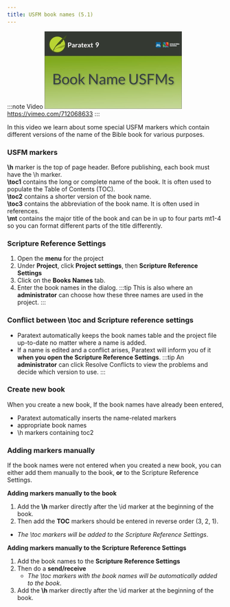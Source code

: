 ```yaml
---
title: USFM book names (5.1)
---
```


:::note Video
[![ ](../media/5.1.png)](https://vimeo.com/712068633)  
https://vimeo.com/712068633
:::

In this video we learn about some special USFM markers which contain different versions of the name of the Bible book for various purposes.

### USFM markers

**\\h** marker is the top of page header. Before publishing, each book must have the \\h marker.  
**\\toc1** contains the long or complete name of the book. It is often used to populate the Table of Contents (TOC).  
**\\toc2** contains a shorter version of the book name.  
**\\toc3** contains the abbreviation of the book name. It is often used in references.  
**\\mt** contains the major title of the book and can be in up to four parts mt1-4 so you can format different parts of the title differently.

### Scripture Reference Settings
1. Open the **menu** for the project
1. Under **Project**, click **Project settings**, then **Scripture Reference Settings**
1. Click on the **Books Names** tab.
1. Enter the book names in the dialog.
:::tip
This is also where an **administrator** can choose how these three names are used in the project.
:::
### Conflict between \\toc and Scripture reference settings

- Paratext automatically keeps the book names table and the project file up-to-date no matter where a name is added. 
- If a name is edited and a conflict arises, Paratext will inform you of it **when you open the Scripture Reference Settings**.
:::tip
An **administrator** can click Resolve Conflicts to view the problems and decide which version to use.
:::
### Create new book

When you create a new book, If the book names have already been entered, 
- Paratext automatically inserts the name-related markers 
- appropriate book names
- \\h markers containing toc2

### Adding markers manually
If the book names were not entered when you created a new book, you can either add them manually to the book, **or** to the Scripture Reference Settings.

**Adding markers manually to the book**
1. Add the **\\h** marker directly after the \\id marker at the beginning of the book.
1. Then add the **TOC** markers should be entered in reverse order (3, 2, 1).
  -  *The \\toc markers will be added to the Scripture Reference Settings*.
  
**Adding markers manually to the Scripture Reference Settings**
1. Add the book names to the **Scripture Reference Settings**
1. Then do a **send/receive**   
   -  *The \\toc markers with the book names will be automatically added to the book*.
1. Add the **\\h** marker directly after the \\id marker at the beginning of the book.

